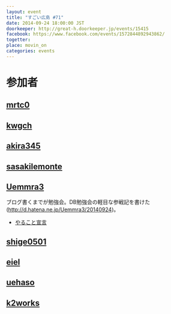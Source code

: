 ```yaml
---
layout: event
title: "すごい広島 #71"
date: 2014-09-24 18:00:00 JST
doorkeeper: http://great-h.doorkeeper.jp/events/15415
facebook: https://www.facebook.com/events/1572844892943862/
togetter:
place: movin_on
categories: events
---
```


# 参加者


## [mrtc0](http://twitter.com/mrtc0)


## [kwgch](https://github.com/kwgch)


## [akira345](https://github.com/akira345)


## [sasakilemonte](https://github.com/sasakilemonte)


## [Uemmra3](https://github.com/Uemmra3)

 ブログ書くまでが勉強会。DB勉強会の軽目な参戦記を書けた(http://d.hatena.ne.jp/Uemmra3/20140924)。

* [やること宣言](https://github.com/great-h/great-h.github.io/issues/1246)

## [shige0501](https://github.com/shige0501)


## [eiel](http://eiel.info/)


## [uehaso](https://github.com/uehaso)


## [k2works](https://github.com/k2works)
